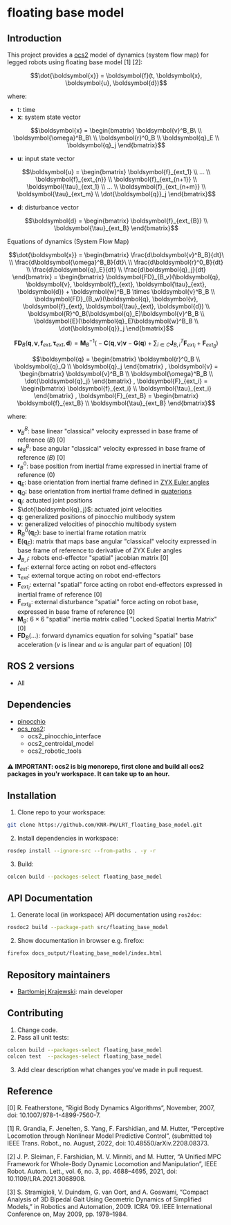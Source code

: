 # floating base model

## Introduction
This project provides a [ocs2](https://github.com/leggedrobotics/ocs2) model of dynamics (system flow map) for legged robots using floating base model [1] [2]:
```math
\dot{\boldsymbol{x}} = \boldsymbol{f}(t, \boldsymbol{x}, \boldsymbol{u}, \boldsymbol{d})
```
where:
- t: time
- $\boldsymbol{x}$: system state vector
```math
\boldsymbol{x} =
\begin{bmatrix}
\boldsymbol{v}^B_B\ \\
\boldsymbol{\omega}^B_B\ \\
\boldsymbol{r}^0_B \\
\boldsymbol{q}_E \\
\boldsymbol{q}_j 
\end{bmatrix}
```
- $\boldsymbol{u}$: input state vector
```math
\boldsymbol{u} =
\begin{bmatrix}
\boldsymbol{f}_{ext_1} \\
... \\
\boldsymbol{f}_{ext_{n}} \\
\boldsymbol{f}_{ext_{n+1}} \\
\boldsymbol{\tau}_{ext_1} \\
... \\
\boldsymbol{f}_{ext_{n+m}} \\
\boldsymbol{\tau}_{ext_m} \\
\dot{\boldsymbol{q}}_j
\end{bmatrix}
```
- $\boldsymbol{d}$: disturbance vector
```math
\boldsymbol{d} =
\begin{bmatrix}
\boldsymbol{f}_{ext_{B}} \\
\boldsymbol{\tau}_{ext_B} 
\end{bmatrix}
```

Equations of dynamics (System Flow Map)
```math
\dot{\boldsymbol{x}} = 
\begin{bmatrix}
\frac{d\boldsymbol{v}^B_B}{dt}\ \\
\frac{d\boldsymbol{\omega}^B_B}{dt}\ \\
\frac{d\boldsymbol{r}^0_B}{dt} \\
\frac{d\boldsymbol{q}_E}{dt} \\
\frac{d\boldsymbol{q}_j}{dt} 
\end{bmatrix} = \begin{bmatrix}
\boldsymbol{FD}_{B_v}(\boldsymbol{q}, \boldsymbol{v}, \boldsymbol{f}_{ext}, \boldsymbol{\tau}_{ext}, \boldsymbol{d}) +  \boldsymbol{w}^B_B \times \boldsymbol{v}^B_B \\
\boldsymbol{FD}_{B_w}(\boldsymbol{q}, \boldsymbol{v}, \boldsymbol{f}_{ext}, \boldsymbol{\tau}_{ext}, \boldsymbol{d}) \\
\boldsymbol{R}^0_B(\boldsymbol{q}_E)\boldsymbol{v}^B_B \\
\boldsymbol{E}(\boldsymbol{q}_E)\boldsymbol{w}^B_B \\
\dot{\boldsymbol{q}}_j
\end{bmatrix}
```
```math
\boldsymbol{FD}_{B}(\boldsymbol{q}, \boldsymbol{v}, \boldsymbol{f}_{ext}, \boldsymbol{\tau}_{ext}, \boldsymbol{d}) =
\boldsymbol{M}^{-1}_B \big(-\boldsymbol{C}(\boldsymbol{q}, \boldsymbol{v}) \boldsymbol{v} - \boldsymbol{G}(\boldsymbol{q}) + \sum_{i \in C} \boldsymbol{J}^T_{B, i}\boldsymbol{F}_{ext_i} + \boldsymbol{F}_{ext_B} \big)
```
```math
\boldsymbol{q} =
\begin{bmatrix}
\boldsymbol{r}^0_B \\
\boldsymbol{q}_Q \\
\boldsymbol{q}_j 
\end{bmatrix}
,

\boldsymbol{v} =
\begin{bmatrix}
\boldsymbol{v}^B_B \\
\boldsymbol{\omega}^B_B \\
\dot{\boldsymbol{q}_j}
\end{bmatrix}
,

\boldsymbol{F}_{ext_i} =
\begin{bmatrix}
\boldsymbol{f}_{ext_i} \\
\boldsymbol{\tau}_{ext_i}
\end{bmatrix}
,

\boldsymbol{F}_{ext_B} =
\begin{bmatrix}
\boldsymbol{f}_{ext_B} \\
\boldsymbol{\tau}_{ext_B}
\end{bmatrix}
```

where:
- $\boldsymbol{v}^B_B$: base linear "classical" velocity expressed in base frame of reference ($B$) [0]
- $\boldsymbol{\omega}^B_B$: base angular "classical" velocity expressed in base frame of reference ($B$) [0]
- $\boldsymbol{r}^0_B$: base position from inertial frame expressed in inertial frame of reference ($0$)
- $\boldsymbol{q}_E$: base orientation from inertial frame defined in [ZYX Euler angles](https://web.mit.edu/2.05/www/Handout/HO2.PDF)
- $\boldsymbol{q}_Q$: base orientation from inertial frame defined in [quaterions](https://en.wikipedia.org/wiki/Quaternions_and_spatial_rotation)
- $\boldsymbol{q}_j$: actuated joint positions
- $\dot{\boldsymbol{q}_j}$: actuated joint velocities
- $\boldsymbol{q}$: generalized positions of pinocchio multibody system 
- $\boldsymbol{v}$: generalized velocities of pinocchio multibody system
- $\boldsymbol{R}^0_B(\boldsymbol{q}_E)$: base to inertial frame rotation matrix
- $\boldsymbol{E}(\boldsymbol{q}_E)$: matrix that maps base angular "classical" velocity expressed in base frame of reference to derivative of ZYX Euler angles
- $\boldsymbol{J}_{B, i}$: robots end-effector "spatial" jacobian matrix [0]
- $\boldsymbol{f}_{ext}$: external force acting on robot end-effectors
- $\boldsymbol{\tau}_{ext}$: external torque acting on robot end-effectors
- $\boldsymbol{F}_{ext_i}$: external "spatial" force acting on robot end-effectors expressed in inertial frame of reference [0]
- $\boldsymbol{F}_{ext_B}$: external disturbance "spatial" force acting on robot base, expressed in base frame of reference [0]
- $\boldsymbol{M}_B$: $6 \times 6$ "spatial" inertia matrix called "Locked Spatial Inertia Matrix" [0]
- $\boldsymbol{FD}_{B}(...)$: forward dynamics equation for solving "spatial" base acceleration ($v$ is linear and $\omega$ is angular part of equation) [0]

## ROS 2 versions
- All 

## Dependencies
- [pinocchio](https://github.com/stack-of-tasks/pinocchio)
- [ocs_ros2](https://github.com/BartlomiejK2/ocs2_ros2):
  - ocs2_pinocchio_interface
  - ocs2_centroidal_model
  - ocs2_robotic_tools
#### :warning: IMPORTANT: ocs2 is big monorepo, first clone and build all ocs2 packages in you'r workspace. It can take up to an hour.

## Installation 
1. Clone repo to your workspace:
```bash
git clone https://github.com/KNR-PW/LRT_floating_base_model.git
```
2. Install dependencies in workspace:
```bash
rosdep install --ignore-src --from-paths . -y -r
```
3. Build:
```bash
colcon build --packages-select floating_base_model
```
## API Documentation
1. Generate local (in workspace) API documentation using `ros2doc`:
```bash
rosdoc2 build --package-path src/floating_base_model
```
2. Show documentation in browser e.g. firefox:
```bash
firefox docs_output/floating_base_model/index.html
```
## Repository maintainers
- [Bartłomiej Krajewski](https://github.com/BartlomiejK2): main developer

## Contributing
1. Change code.
2. Pass all unit tests:
```bash
colcon build --packages-select floating_base_model
colcon test  --packages-select floating_base_model
```
3. Add clear description what changes you've made in pull request.

## Reference 
[0] R. Featherstone, “Rigid Body Dynamics Algorithms“, November, 2007, doi: 10.1007/978-1-4899-7560-7.

[1] R. Grandia, F. Jenelten, S. Yang, F. Farshidian, and M. Hutter, “Perceptive Locomotion through Nonlinear Model
Predictive Control”, (submitted to) IEEE Trans. Robot., no. August, 2022, doi: 10.48550/arXiv.2208.08373.

[2] J. P. Sleiman, F. Farshidian, M. V. Minniti, and M. Hutter, “A Unified MPC Framework for Whole-Body Dynamic
Locomotion and Manipulation”, IEEE Robot. Autom. Lett., vol. 6, no. 3, pp. 4688–4695, 2021, doi:
10.1109/LRA.2021.3068908.

[3] S. Stramigioli, V. Duindam, G. van Oort, and A. Goswami, “Compact
Analysis of 3D Bipedal Gait Using Geometric Dynamics of Simplified
Models,” in Robotics and Automation, 2009. ICRA ’09. IEEE International Conference on, May 2009, pp. 1978–1984.
